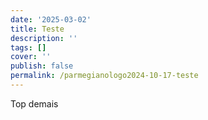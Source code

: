 ```yaml
---
date: '2025-03-02'
title: Teste
description: ''
tags: []
cover: ''
publish: false
permalink: /parmegianologo2024-10-17-teste
---
```

Top demais
